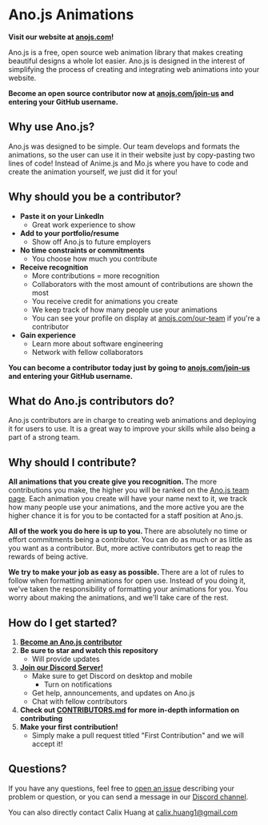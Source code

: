 # Ano.js Animations

<b> Visit our website at [anojs.com](https://anojs.com)! </b>

Ano.js is a free, open source web animation library that makes creating beautiful designs a whole lot easier. Ano.js is designed in the interest of simplifying the process of creating and integrating web animations into your website. 

<b> Become an open source contributor now at [anojs.com/join-us](https://anojs.com/join-us) and entering your GitHub username. </b>

## Why use Ano.js?
Ano.js was designed to be simple. Our team develops and formats the animations, so the user can use it in their website just by copy-pasting two lines of code! Instead of Anime.js and Mo.js where you have to code and create the animation yourself, we just did it for you!

## Why should you be a contributor?
- <b> Paste it on your LinkedIn </b>
  - Great work experience to show
- <b> Add to your portfolio/resume </b>
  - Show off Ano.js to future employers
- <b> No time constraints or commitments </b>
  - You choose how much you contribute
- <b> Receive recognition </b>
  - More contributions = more recognition
  - Collaborators with the most amount of contributions are shown the most
  - You receive credit for animations you create
  - We keep track of how many people use your animations
  - You can see your profile on display at [anojs.com/our-team](https://anojs.com/our-team) if you're a contributor
- <b> Gain experience </b>
  - Learn more about software engineering
  - Network with fellow collaborators
  
<b> You can become a contributor today just by going to [anojs.com/join-us](https://anojs.com/join-us) and entering your GitHub username. </b>

## What do Ano.js contributors do?
Ano.js contributors are in charge to creating web animations and deploying it for users to use. It is a great way to improve your skills while also being a part of a strong team.

## Why should I contribute?
<b> All animations that you create give you recognition. </b> The more contributions you make, the higher you will be ranked on the [Ano.js team page](https://anojs.com/our-team). Each animation you create will have your name next to it, we track how many people use your animations, and the more active you are the higher chance it is for you to be contacted for a staff position at Ano.js.

<b> All of the work you do here is up to you. </b> There are absolutely no time or effort commitments being a contributor. You can do as much or as little as you want as a contributor. But, more active contributors get to reap the rewards of being active.

<b> We try to make your job as easy as possible. </b> There are a lot of rules to follow when formatting animations for open use. Instead of you doing it, we've taken the responsibility of formatting your animations for you. You worry about making the animations, and we'll take care of the rest.

## How do I get started?
1. <b> [Become an Ano.js contributor](https://anojs.com/join-us) </b>
2. <b> Be sure to star and watch this repository </b>
    - Will provide updates
3. <b> [Join our Discord Server!](https://discord.gg/xkdRm7E)  </b>
    - Make sure to get Discord on desktop and mobile
      - Turn on notifications
    - Get help, announcements, and updates on Ano.js
    - Chat with fellow contributors 
4. <b> Check out [CONTRIBUTORS.md](CONTRIBUTORS.md) for more in-depth information on contributing </b>
5. <b> Make your first contribution! </b>
    - Simply make a pull request titled "First Contribution" and we will accept it!
  

## Questions?
If you have any questions, feel free to [open an issue](https://github.com/anojs/anojs-animations/issues) describing your problem or question, or you can send a message in our [Discord channel](https://discord.gg/xkdRm7E).

You can also directly contact Calix Huang at calix.huang1@gmail.com
